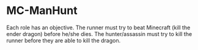 # MC-ManHunt
Each role has an objective. The runner must try to beat Minecraft (kill the ender dragon) before he/she dies. The hunter/assassin must try to kill the runner before
they are able to kill the dragon.
